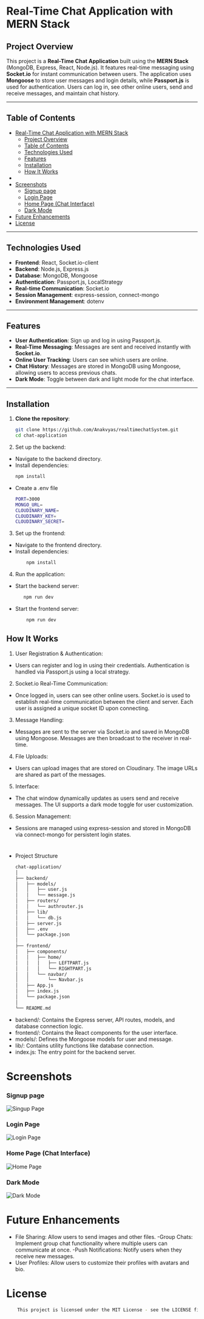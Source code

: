 # Real-Time Chat Application with MERN Stack

## Project Overview

This project is a **Real-Time Chat Application** built using the **MERN Stack** (MongoDB, Express, React, Node.js). It features real-time messaging using **Socket.io** for instant communication between users. The application uses **Mongoose** to store user messages and login details, while **Passport.js** is used for authentication. Users can log in, see other online users, send and receive messages, and maintain chat history.

---

## Table of Contents
- [Real-Time Chat Application with MERN Stack](#real-time-chat-application-with-mern-stack)
  - [Project Overview](#project-overview)
  - [Table of Contents](#table-of-contents)
  - [Technologies Used](#technologies-used)
  - [Features](#features)
  - [Installation](#installation)
  - [How It Works](#how-it-works)
- [](#)
- [Screenshots](#screenshots)
    - [Signup page](#signup-page)
    - [Login Page](#login-page)
    - [Home Page (Chat Interface)](#home-page-chat-interface)
    - [Dark Mode](#dark-mode)
- [Future Enhancements](#future-enhancements)
- [License](#license)

---

## Technologies Used
- **Frontend**: React, Socket.io-client
- **Backend**: Node.js, Express.js
- **Database**: MongoDB, Mongoose
- **Authentication**: Passport.js, LocalStrategy
- **Real-time Communication**: Socket.io
- **Session Management**: express-session, connect-mongo
- **Environment Management**: dotenv

---

## Features
- **User Authentication**: Sign up and log in using Passport.js.
- **Real-Time Messaging**: Messages are sent and received instantly with **Socket.io**.
- **Online User Tracking**: Users can see which users are online.
- **Chat History**: Messages are stored in MongoDB using Mongoose, allowing users to access previous chats.
- **Dark Mode**: Toggle between dark and light mode for the chat interface.

---

## Installation

1. **Clone the repository**:

   ```bash
   git clone https://github.com/Anakvyas/realtimechatSystem.git
   cd chat-application

2. Set up the backend:

- Navigate to the backend directory.
- Install dependencies:
  ```bash 
  npm install
- Create a .env file 
  ```bash
  PORT=3000
  MONGO_URL=
  CLOUDINARY_NAME=
  CLOUDINARY_KEY=
  CLOUDINARY_SECRET=

3. Set up the frontend:

- Navigate to the frontend directory.
- Install dependencies:
    ```bash
        npm install

4.  Run the application:

- Start the backend server:
    ```bash  
       npm run dev

- Start the frontend server:
    ```bash
        npm run dev

## How It Works
1. User Registration & Authentication:

- Users can register and log in using their credentials. Authentication is handled via Passport.js using a local strategy.
2. Socket.io Real-Time Communication:

- Once logged in, users can see other online users. Socket.io is used to establish real-time communication between the client and server. Each user is assigned a unique socket ID upon connecting.
3. Message Handling:

- Messages are sent to the server via Socket.io and saved in MongoDB using Mongoose. Messages are then broadcast to the receiver in real-time.

4. File Uploads:

- Users can upload images that are stored on Cloudinary. The image URLs are shared as part of the messages.
  
5.  Interface:

- The chat window dynamically updates as users send and receive messages. The UI supports a dark mode toggle for user customization.
6. Session Management:

- Sessions are managed using express-session and stored in MongoDB via connect-mongo for persistent login states.

#
- Project Structure
    ```bash
    chat-application/
    │
    ├── backend/
    │   ├── models/
    │   │   ├── user.js
    │   │   └── message.js
    │   ├── routers/
    │   │   └── authrouter.js
    │   ├── lib/
    │   │   └── db.js
    │   ├── server.js
    │   ├── .env
    │   └── package.json
    │
    ├── frontend/
    │   ├── components/
    │   │   ├── home/
    │   │   │   ├── LEFTPART.js
    │   │   │   └── RIGHTPART.js
    │   │   └── navbar/
    │   │       └── Navbar.js
    │   ├── App.js
    │   ├── index.js
    │   └── package.json
    │
    └── README.md


- backend/: Contains the Express server, API routes, models, and database connection logic.
- frontend/: Contains the React components for the user interface.
- models/: Defines the Mongoose models for user and message.
- lib/: Contains utility functions like database connection.
- index.js: The entry point for the backend server.

# Screenshots

### Signup page
![Singup Page](./screenshots/signup.png)

### Login Page
![Login Page](./screenshots/login.png)

### Home Page (Chat Interface)
![Home Page](./screenshots/bright.png)

### Dark Mode
![Dark Mode](./screenshots/dark.png)


# Future Enhancements
- File Sharing: Allow users to send images and other files.
-Group Chats: Implement group chat functionality where multiple users can communicate at once.
-Push Notifications: Notify users when they receive new messages.
- User Profiles: Allow users to customize their profiles with avatars and bio.
  
# License
```bash
    This project is licensed under the MIT License - see the LICENSE file for details.




